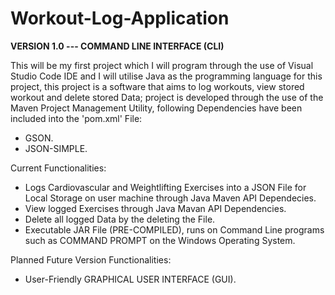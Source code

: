 # Workout-Log-Application

__VERSION 1.0 --- COMMAND LINE INTERFACE (CLI)__


This will be my first project which I will program through the use of Visual Studio Code IDE and I will utilise Java as the programming language for this project, this project is a software that aims to log workouts, view stored workout and delete stored Data; project is developed through the use of the Maven Project Management Utility, following Dependencies have been included into the 'pom.xml' File:
- GSON.
- JSON-SIMPLE.


Current Functionalities:
- Logs Cardiovascular and Weightlifting Exercises into a JSON File for Local Storage on user machine through Java Maven API Dependecies.
- View logged Exercises through Java Mavan API Dependencies.
- Delete all logged Data by the deleting the File.
- Executable JAR File (PRE-COMPILED), runs on Command Line programs such as COMMAND PROMPT on the Windows Operating System.


Planned Future Version Functionalities:
- User-Friendly GRAPHICAL USER INTERFACE (GUI).